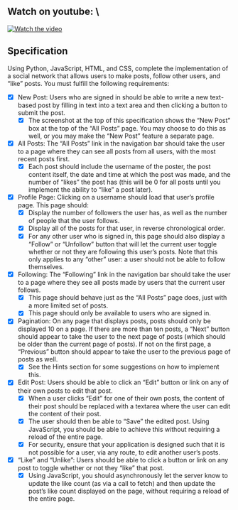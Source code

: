 ## Watch on youtube: \
[![Watch the video](https://img.youtube.com/vi/QOmI5xZVo0c/hqdefault.jpg)](https://www.youtube.com/embed/QOmI5xZVo0c)

## Specification

Using Python, JavaScript, HTML, and CSS, complete the implementation of a social network that allows users to make posts, follow other users, and “like” posts. You must fulfill the following requirements:

- [x] New Post: Users who are signed in should be able to write a new text-based post by filling in text into a text area and then clicking a button to submit the post.
    - [x] The screenshot at the top of this specification shows the “New Post” box at the top of the “All Posts” page. You may choose to do this as well, or you may make the “New Post” feature a separate page.

- [x] All Posts: The “All Posts” link in the navigation bar should take the user to a page where they can see all posts from all users, with the most recent posts first.
    - [x] Each post should include the username of the poster, the post content itself, the date and time at which the post was made, and the number of “likes” the post has (this will be 0 for all posts until you implement the ability to “like” a post later).

- [x] Profile Page: Clicking on a username should load that user’s profile page. This page should:
    - [x] Display the number of followers the user has, as well as the number of people that the user follows.
    - [x] Display all of the posts for that user, in reverse chronological order.
    - [x] For any other user who is signed in, this page should also display a “Follow” or “Unfollow” button that will let the current user toggle whether or not they are following this user’s posts. Note that this only applies to any “other” user: a user should not be able to follow themselves.

- [x] Following: The “Following” link in the navigation bar should take the user to a page where they see all posts made by users that the current user follows.
    - [x] This page should behave just as the “All Posts” page does, just with a more limited set of posts.
    - [x] This page should only be available to users who are signed in.

- [x] Pagination: On any page that displays posts, posts should only be displayed 10 on a page. If there are more than ten posts, a “Next” button should appear to take the user to the next page of posts (which should be older than the current page of posts). If not on the first page, a “Previous” button should appear to take the user to the previous page of posts as well.
    - [x] See the Hints section for some suggestions on how to implement this.

- [x] Edit Post: Users should be able to click an “Edit” button or link on any of their own posts to edit that post.
    - [x] When a user clicks “Edit” for one of their own posts, the content of their post should be replaced with a textarea where the user can edit the content of their post.
    - [x] The user should then be able to “Save” the edited post. Using JavaScript, you should be able to achieve this without requiring a reload of the entire page.
    - [x] For security, ensure that your application is designed such that it is not possible for a user, via any route, to edit another user’s posts.
    
- [x] “Like” and “Unlike”: Users should be able to click a button or link on any post to toggle whether or not they “like” that post.
    - [x] Using JavaScript, you should asynchronously let the server know to update the like count (as via a call to fetch) and then update the post’s like count displayed on the page, without requiring a reload of the entire page.
